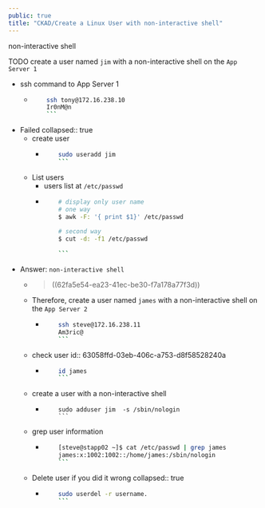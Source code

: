 ```yaml
---
public: true
title: "CKAD/Create a Linux User with non-interactive shell"
---
```


non-interactive shell

TODO create a user named `jim` with a non-interactive shell on the `App Server 1`

- ssh command to App Server 1
	- ```bash
		  ssh tony@172.16.238.10
		  Ir0nM@n
		  ```

- Failed
	  collapsed:: true
	- create user
		- ```bash
			  sudo useradd jim
			  ```
	- List users
		- users list at `/etc/passwd`
		- ```bash
			  # display only user name 
			  # one way
			  $ awk -F: '{ print $1}' /etc/passwd
			  
			  # second way
			  $ cut -d: -f1 /etc/passwd
			  
			  ```

- Answer: `non-interactive shell`
	- > ((62fa5e54-ea23-41ec-be30-f7a178a77f3d))
	- Therefore, create a user named `james` with a non-interactive shell on the `App Server 2`
		- ```bash
			  ssh steve@172.16.238.11
			  Am3ric@
			  ```
	- check user
		  id:: 63058ffd-03eb-406c-a753-d8f58528240a
		- ```bash
			  id james
			  ```
	- create a user with a non-interactive shell
		- ```
			  sudo adduser jim  -s /sbin/nologin
			  ```
	- grep user information
		- ```bash
			  [steve@stapp02 ~]$ cat /etc/passwd | grep james
			  james:x:1002:1002::/home/james:/sbin/nologin
			  ```
	- Delete user if you did it wrong
		  collapsed:: true
		- ```bash
			  sudo userdel -r username.
			  ```